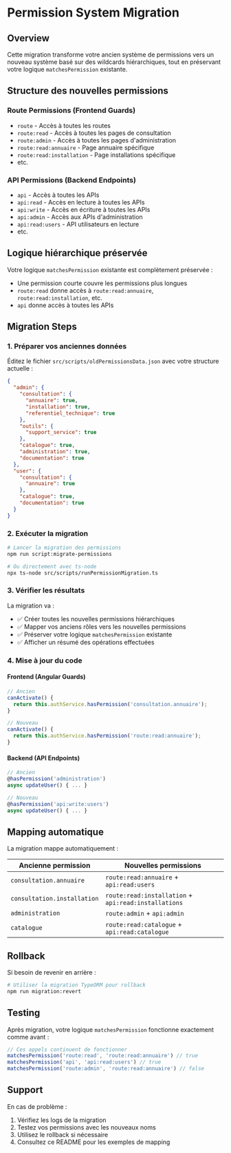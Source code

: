 # Permission System Migration

## Overview

Cette migration transforme votre ancien système de permissions vers un nouveau système basé sur des wildcards hiérarchiques, tout en préservant votre logique `matchesPermission` existante.

## Structure des nouvelles permissions

### Route Permissions (Frontend Guards)
- `route` - Accès à toutes les routes
- `route:read` - Accès à toutes les pages de consultation
- `route:admin` - Accès à toutes les pages d'administration
- `route:read:annuaire` - Page annuaire spécifique
- `route:read:installation` - Page installations spécifique
- etc.

### API Permissions (Backend Endpoints)
- `api` - Accès à toutes les APIs
- `api:read` - Accès en lecture à toutes les APIs
- `api:write` - Accès en écriture à toutes les APIs
- `api:admin` - Accès aux APIs d'administration
- `api:read:users` - API utilisateurs en lecture
- etc.

## Logique hiérarchique préservée

Votre logique `matchesPermission` existante est complètement préservée :
- Une permission courte couvre les permissions plus longues
- `route:read` donne accès à `route:read:annuaire`, `route:read:installation`, etc.
- `api` donne accès à toutes les APIs

## Migration Steps

### 1. Préparer vos anciennes données

Éditez le fichier `src/scripts/oldPermissionsData.json` avec votre structure actuelle :

```json
{
  "admin": {
    "consultation": {
      "annuaire": true,
      "installation": true,
      "referentiel_technique": true
    },
    "outils": {
      "support_service": true
    },
    "catalogue": true,
    "administration": true,
    "documentation": true
  },
  "user": {
    "consultation": {
      "annuaire": true
    },
    "catalogue": true,
    "documentation": true
  }
}
```

### 2. Exécuter la migration

```bash
# Lancer la migration des permissions
npm run script:migrate-permissions

# Ou directement avec ts-node
npx ts-node src/scripts/runPermissionMigration.ts
```

### 3. Vérifier les résultats

La migration va :
- ✅ Créer toutes les nouvelles permissions hiérarchiques
- ✅ Mapper vos anciens rôles vers les nouvelles permissions
- ✅ Préserver votre logique `matchesPermission` existante
- ✅ Afficher un résumé des opérations effectuées

### 4. Mise à jour du code

#### Frontend (Angular Guards)
```typescript
// Ancien
canActivate() {
  return this.authService.hasPermission('consultation.annuaire');
}

// Nouveau
canActivate() {
  return this.authService.hasPermission('route:read:annuaire');
}
```

#### Backend (API Endpoints)
```typescript
// Ancien
@hasPermission('administration')
async updateUser() { ... }

// Nouveau
@hasPermission('api:write:users')
async updateUser() { ... }
```

## Mapping automatique

La migration mappe automatiquement :

| Ancienne permission | Nouvelles permissions |
|-------------------|---------------------|
| `consultation.annuaire` | `route:read:annuaire` + `api:read:users` |
| `consultation.installation` | `route:read:installation` + `api:read:installations` |
| `administration` | `route:admin` + `api:admin` |
| `catalogue` | `route:read:catalogue` + `api:read:catalogue` |

## Rollback

Si besoin de revenir en arrière :

```bash
# Utiliser la migration TypeORM pour rollback
npm run migration:revert
```

## Testing

Après migration, votre logique `matchesPermission` fonctionne exactement comme avant :

```typescript
// Ces appels continuent de fonctionner
matchesPermission('route:read', 'route:read:annuaire') // true
matchesPermission('api', 'api:read:users') // true
matchesPermission('route:admin', 'route:read:annuaire') // false
```

## Support

En cas de problème :
1. Vérifiez les logs de la migration
2. Testez vos permissions avec les nouveaux noms
3. Utilisez le rollback si nécessaire
4. Consultez ce README pour les exemples de mapping
